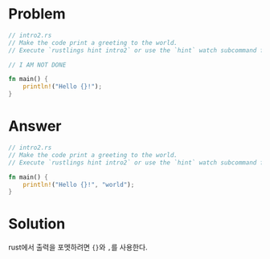 # Problem

```rust
// intro2.rs
// Make the code print a greeting to the world.
// Execute `rustlings hint intro2` or use the `hint` watch subcommand for a hint.

// I AM NOT DONE

fn main() {
    println!("Hello {}!");
}
```

# Answer

```rust
// intro2.rs
// Make the code print a greeting to the world.
// Execute `rustlings hint intro2` or use the `hint` watch subcommand for a hint.

fn main() {
    println!("Hello {}!", "world");
}
```

# Solution

rust에서 출력을 포멧하려면 `{}`와 `,`를 사용한다.
